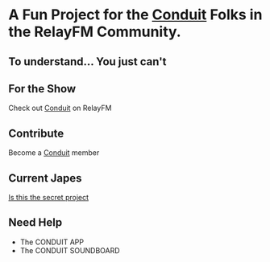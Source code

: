 # A Fun Project for the [Conduit] Folks in the RelayFM Community. 

## To understand... You just can't

## For the Show
Check out [Conduit] on RelayFM

## Contribute
Become a [Conduit] member

## Current Japes
[Is this the secret project](./is-this-the-secret-project/)

## Need Help

- The CONDUIT APP
- The CONDUIT SOUNDBOARD

[Conduit]: https://relay.fm/conduit
